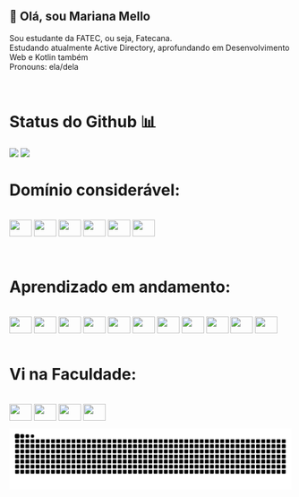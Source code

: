 ## 💫 Olá, sou Mariana Mello
Sou estudante da FATEC, ou seja, Fatecana.<br>Estudando atualmente Active Directory, aprofundando em Desenvolvimento Web e Kotlin também<br>Pronouns: ela/dela


<br>

# Status do Github 📊
<div>
  <img width="50%" src="https://github-readme-stats.vercel.app/api?username=mariih42&theme=ambient_gradient&hide_border=false&include_all_commits=false&count_private=false"/>
  <img width="40%" src= "https://github-readme-stats.vercel.app/api/top-langs/?username=mariih42&theme=ambient_gradient&hide_border=false&include_all_commits=false&count_private=false&layout=compact">

# Domínio considerável:

<div style="display: inline_block"><br>
  <img align="center" height="30" width="40" src="https://cdn.jsdelivr.net/gh/devicons/devicon@latest/icons/html5/html5-original.svg">
  <img align="center" height="30" width="40" src="https://cdn.jsdelivr.net/gh/devicons/devicon@latest/icons/bash/bash-original.svg">
  <img align="center" height="30" width="40" src="https://cdn.jsdelivr.net/gh/devicons/devicon@latest/icons/debian/debian-original.svg">
  <img align="center" height="30" width="40" src="https://cdn.jsdelivr.net/gh/devicons/devicon@latest/icons/ubuntu/ubuntu-original.svg">
  <img align="center" height="30" width="40" src="https://cdn.jsdelivr.net/gh/devicons/devicon@latest/icons/git/git-original.svg">
  <img align="center" height="30" width="40" src="https://cdn.jsdelivr.net/gh/devicons/devicon@latest/icons/github/github-original.svg"/>
</div> <br><br>

# Aprendizado em andamento:

<div style="display: inline_block"><br>
  <img align="center" height="30" width="40" src="https://cdn.jsdelivr.net/gh/devicons/devicon@latest/icons/css3/css3-original.svg">
  <img align="center" height="30" width="40" src="https://cdn.jsdelivr.net/gh/devicons/devicon@latest/icons/javascript/javascript-original.svg" />
  <img align="center" height="30" width="40" src="https://cdn.jsdelivr.net/gh/devicons/devicon@latest/icons/kotlin/kotlin-original.svg" />
  <img align="center" height="30" width="40" src="https://cdn.jsdelivr.net/gh/devicons/devicon@latest/icons/mariadb/mariadb-original.svg" />
  <img align="center" height="30" width="40" src="https://cdn.jsdelivr.net/gh/devicons/devicon@latest/icons/mysql/mysql-original.svg" />
  <img align="center" height="30" width="40" src="https://cdn.jsdelivr.net/gh/devicons/devicon@latest/icons/npm/npm-original-wordmark.svg" />
  <img align="center" height="30" width="40" src="https://cdn.jsdelivr.net/gh/devicons/devicon@latest/icons/php/php-original.svg" />
  <img align="center" height="30" width="40" src="https://cdn.jsdelivr.net/gh/devicons/devicon@latest/icons/react/react-original.svg" />
  <img align="center" height="30" width="40" src="https://cdn.jsdelivr.net/gh/devicons/devicon@latest/icons/typescript/typescript-original.svg" />
  <img align="center" height="30" width="40" src="https://cdn.jsdelivr.net/gh/devicons/devicon@latest/icons/python/python-original.svg" />
  <img align="center" height="30" width="40" src="https://cdn.jsdelivr.net/gh/devicons/devicon@latest/icons/archlinux/archlinux-original.svg" />
</div><br>

# Vi na Faculdade:
<div style="display: inline_block"><br>
  <img align="center" height="30" width="40" src="https://cdn.jsdelivr.net/gh/devicons/devicon@latest/icons/java/java-original.svg" />
  <img align="center" height="30" width="40" src="https://cdn.jsdelivr.net/gh/devicons/devicon@latest/icons/flutter/flutter-original.svg" />
  <img align="center" height="30" width="40" src="https://cdn.jsdelivr.net/gh/devicons/devicon@latest/icons/microsoftsqlserver/microsoftsqlserver-original.svg" />
  <img align="center" height="30" width="40" src="https://cdn.jsdelivr.net/gh/devicons/devicon@latest/icons/c/c-original.svg" />


</div>

<div align="center">
    
  ![snake gif](https://github.com/TechnologyHell/TechnologyHell/blob/output/github-snake-dark.svg)
</div>
